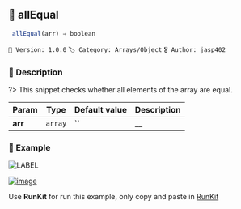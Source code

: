 ## 🧾 allEqual 

```javascript
 allEqual(arr) ⇒ boolean 
``` 


`📢 Version: 1.0.0`  `🏷️ Category: Arrays/Object` `🎖️ Author: jasp402` 

### 📝 Description 


?> This snippet checks whether all elements of the array are equal. 


| Param | Type | Default value | Description |
| --- | --- | --- | --- |
| **arr** | `array` | `` | __ | 



### 🧪 Example 


![LABEL](@example ':include :type=code')




[![image](https://user-images.githubusercontent.com/8978470/89190058-8603d500-d566-11ea-914f-284448e5a1b6.png)](https://npm.runkit.com/js-packtools) 
 
Use **RunKit** for run this example, only copy and paste in [RunKit](https://npm.runkit.com/js-packtools)
